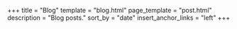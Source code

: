 +++
title = "Blog"
template = "blog.html"
page_template = "post.html"
description = "Blog posts."
sort_by = "date"
insert_anchor_links = "left"
+++
